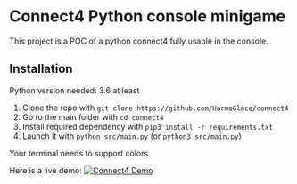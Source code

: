 # Connect4 Python console minigame

This project is a POC of a python connect4 fully usable in the console.

## Installation
Python version needed: 3.6 at least
1. Clone the repo with ``git clone https://github.com/HarmoGlace/connect4``
2. Go to the main folder with ``cd connect4``
2. Install required dependency with ``pip3 install -r requirements.txt``
3. Launch it with ``python src/main.py`` (or `python3 src/main.py`)
 
Your terminal needs to support colors.

Here is a live demo:
[![Connect4 Demo](https://i.imgur.com/pBEFpjq.png)](https://www.youtube.com/watch?v=8JZCS4QfRkI)
